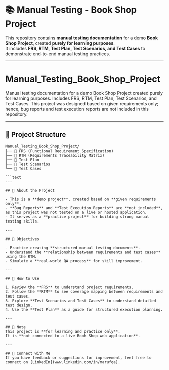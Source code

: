 # 📚 Manual Testing - Book Shop Project

This repository contains **manual testing documentation** for a demo **Book Shop Project**, created **purely for learning purposes**.  
It includes **FRS, RTM, Test Plan, Test Scenarios, and Test Cases** to demonstrate end-to-end manual testing practices.

---

# Manual_Testing_Book_Shop_Project
Manual testing documentation for a demo Book Shop Project created purely for learning purposes. Includes FRS, RTM, Test Plan, Test Scenarios, and Test Cases. This project was designed based on given requirements only; hence, bug reports and test execution reports are not included in this repository.

---
## 📁 Project Structure

```text
Manual_Testing_Book_Shop_Project/
├── 📄 FRS (Functional Requirement Specification)
├── 📄 RTM (Requirements Traceability Matrix)
├── 📄 Test Plan
├── 📄 Test Scenarios
└── 📄 Test Cases

```text
---

## 📝 About the Project

- This is a **demo project**, created based on **given requirements only**.  
- **Bug Reports** and **Test Execution Reports** are **not included**, as this project was not tested on a live or hosted application.  
- It serves as a **practice project** for building strong manual testing skills.

---

## 🎯 Objectives

- Practice creating **structured manual testing documents**.
- Understand the **relationship between requirements and test cases** using the RTM.
- Simulate a **real-world QA process** for skill improvement.

---

## 🚀 How to Use

1. Review the **FRS** to understand project requirements.  
2. Follow the **RTM** to see coverage mapping between requirements and test cases.  
3. Explore **Test Scenarios and Test Cases** to understand detailed test design.  
4. Use the **Test Plan** as a guide for structured execution planning.

---

## 📌 Note
This project is **for learning and practice only**.  
It is **not connected to a live Book Shop web application**.

---

## 🤝 Connect with Me
If you have feedback or suggestions for improvement, feel free to connect on [LinkedIn](www.linkedin.com/in/marufqa).

